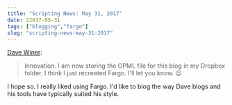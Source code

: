 ```yaml
---
title: "Scripting News: May 31, 2017"
date: 22017-05-31
tags: ["blogging","fargo"]
slug: "scripting-news-may-31-2017"
---
```


[Dave Winer][1]:

> Innovation. I am now storing the OPML file for this blog in my Dropbox folder. I think I just recreated Fargo. I'll let you know. 😉

I hope so. I really liked using Fargo. I'd like to blog the way Dave blogs and his tools have typically suited his style.

 [1]: http://scripting.com/2017/05/31.html
